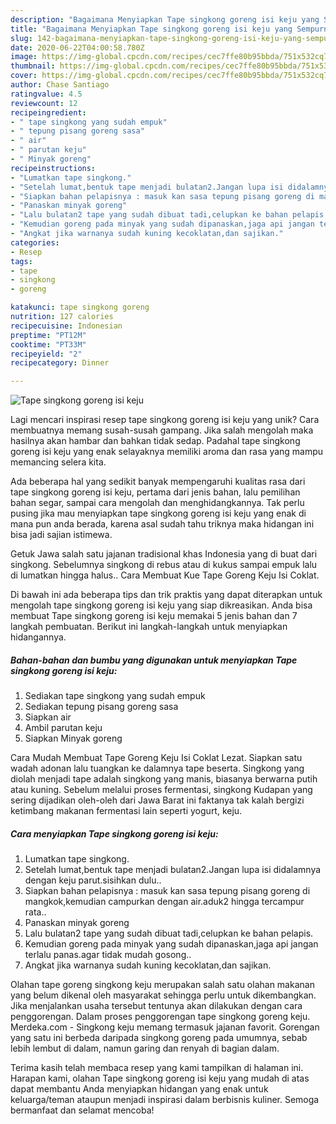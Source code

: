 ```yaml
---
description: "Bagaimana Menyiapkan Tape singkong goreng isi keju yang Sempurna"
title: "Bagaimana Menyiapkan Tape singkong goreng isi keju yang Sempurna"
slug: 142-bagaimana-menyiapkan-tape-singkong-goreng-isi-keju-yang-sempurna
date: 2020-06-22T04:00:58.780Z
image: https://img-global.cpcdn.com/recipes/cec7ffe80b95bbda/751x532cq70/tape-singkong-goreng-isi-keju-foto-resep-utama.jpg
thumbnail: https://img-global.cpcdn.com/recipes/cec7ffe80b95bbda/751x532cq70/tape-singkong-goreng-isi-keju-foto-resep-utama.jpg
cover: https://img-global.cpcdn.com/recipes/cec7ffe80b95bbda/751x532cq70/tape-singkong-goreng-isi-keju-foto-resep-utama.jpg
author: Chase Santiago
ratingvalue: 4.5
reviewcount: 12
recipeingredient:
- " tape singkong yang sudah empuk"
- " tepung pisang goreng sasa"
- " air"
- " parutan keju"
- " Minyak goreng"
recipeinstructions:
- "Lumatkan tape singkong."
- "Setelah lumat,bentuk tape menjadi bulatan2.Jangan lupa isi didalamnya dengan keju parut.sisihkan dulu.."
- "Siapkan bahan pelapisnya : masuk kan sasa tepung pisang goreng di mangkok,kemudian campurkan dengan air.aduk2 hingga tercampur rata.."
- "Panaskan minyak goreng"
- "Lalu bulatan2 tape yang sudah dibuat tadi,celupkan ke bahan pelapis."
- "Kemudian goreng pada minyak yang sudah dipanaskan,jaga api jangan terlalu panas.agar tidak mudah gosong.."
- "Angkat jika warnanya sudah kuning kecoklatan,dan sajikan."
categories:
- Resep
tags:
- tape
- singkong
- goreng

katakunci: tape singkong goreng 
nutrition: 127 calories
recipecuisine: Indonesian
preptime: "PT12M"
cooktime: "PT33M"
recipeyield: "2"
recipecategory: Dinner

---
```



![Tape singkong goreng isi keju](https://img-global.cpcdn.com/recipes/cec7ffe80b95bbda/751x532cq70/tape-singkong-goreng-isi-keju-foto-resep-utama.jpg)

Lagi mencari inspirasi resep tape singkong goreng isi keju yang unik? Cara membuatnya memang susah-susah gampang. Jika salah mengolah maka hasilnya akan hambar dan bahkan tidak sedap. Padahal tape singkong goreng isi keju yang enak selayaknya memiliki aroma dan rasa yang mampu memancing selera kita.

Ada beberapa hal yang sedikit banyak mempengaruhi kualitas rasa dari tape singkong goreng isi keju, pertama dari jenis bahan, lalu pemilihan bahan segar, sampai cara mengolah dan menghidangkannya. Tak perlu pusing jika mau menyiapkan tape singkong goreng isi keju yang enak di mana pun anda berada, karena asal sudah tahu triknya maka hidangan ini bisa jadi sajian istimewa.

Getuk Jawa salah satu jajanan tradisional khas Indonesia yang di buat dari singkong. Sebelumnya singkong di rebus atau di kukus sampai empuk lalu di lumatkan hingga halus.. Cara Membuat Kue Tape Goreng Keju Isi Coklat.


Di bawah ini ada beberapa tips dan trik praktis yang dapat diterapkan untuk mengolah tape singkong goreng isi keju yang siap dikreasikan. Anda bisa membuat Tape singkong goreng isi keju memakai 5 jenis bahan dan 7 langkah pembuatan. Berikut ini langkah-langkah untuk menyiapkan hidangannya.

<!--inarticleads1-->

##### Bahan-bahan dan bumbu yang digunakan untuk menyiapkan Tape singkong goreng isi keju:

1. Sediakan  tape singkong yang sudah empuk
1. Sediakan  tepung pisang goreng sasa
1. Siapkan  air
1. Ambil  parutan keju
1. Siapkan  Minyak goreng


Cara Mudah Membuat Tape Goreng Keju Isi Coklat Lezat. Siapkan satu wadah adonan lalu tuangkan ke dalamnya tape beserta. Singkong yang diolah menjadi tape adalah singkong yang manis, biasanya berwarna putih atau kuning. Sebelum melalui proses fermentasi, singkong Kudapan yang sering dijadikan oleh-oleh dari Jawa Barat ini faktanya tak kalah bergizi ketimbang makanan fermentasi lain seperti yogurt, keju. 

<!--inarticleads2-->

##### Cara menyiapkan Tape singkong goreng isi keju:

1. Lumatkan tape singkong.
1. Setelah lumat,bentuk tape menjadi bulatan2.Jangan lupa isi didalamnya dengan keju parut.sisihkan dulu..
1. Siapkan bahan pelapisnya : masuk kan sasa tepung pisang goreng di mangkok,kemudian campurkan dengan air.aduk2 hingga tercampur rata..
1. Panaskan minyak goreng
1. Lalu bulatan2 tape yang sudah dibuat tadi,celupkan ke bahan pelapis.
1. Kemudian goreng pada minyak yang sudah dipanaskan,jaga api jangan terlalu panas.agar tidak mudah gosong..
1. Angkat jika warnanya sudah kuning kecoklatan,dan sajikan.


Olahan tape goreng singkong keju merupakan salah satu olahan makanan yang belum dikenal oleh masyarakat sehingga perlu untuk dikembangkan. Jika menjalankan usaha tersebut tentunya akan dilakukan dengan cara penggorengan. Dalam proses penggorengan tape singkong goreng keju. Merdeka.com - Singkong keju memang termasuk jajanan favorit. Gorengan yang satu ini berbeda daripada singkong goreng pada umumnya, sebab lebih lembut di dalam, namun garing dan renyah di bagian dalam. 

Terima kasih telah membaca resep yang kami tampilkan di halaman ini. Harapan kami, olahan Tape singkong goreng isi keju yang mudah di atas dapat membantu Anda menyiapkan hidangan yang enak untuk keluarga/teman ataupun menjadi inspirasi dalam berbisnis kuliner. Semoga bermanfaat dan selamat mencoba!
